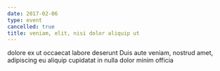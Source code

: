 ```yaml
---
date: 2017-02-06
type: event
cancelled: true
title: veniam, elit, nisi dolor aliquip ut
---
```

dolore ex ut occaecat labore deserunt Duis aute veniam, nostrud amet, adipiscing eu aliquip cupidatat in nulla dolor minim officia